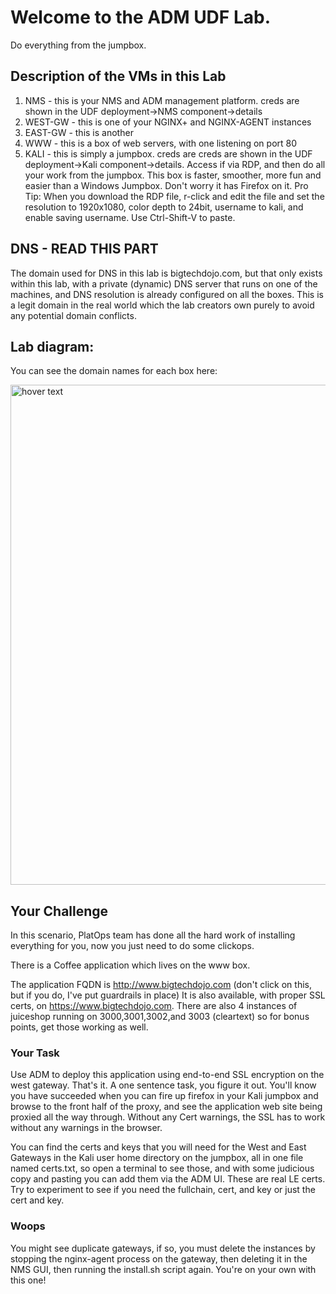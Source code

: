 # Welcome to the ADM UDF Lab.
Do everything from the jumpbox.

## Description of the VMs in this Lab
1. NMS - this is your NMS and ADM management platform. creds are shown in the UDF deployment->NMS component->details
2. WEST-GW - this is one of your NGINX+ and NGINX-AGENT instances
3. EAST-GW - this is another
4. WWW - this is a box of web servers, with one listening on port 80
5. KALI - this is simply a jumpbox. creds are creds are shown in the UDF deployment->Kali component->details.  Access if via RDP, and then do all your work from the jumpbox. This box is faster, smoother, more fun and easier than a Windows Jumpbox. Don't worry it has Firefox on it.  Pro Tip: When you download the RDP file, r-click and edit the file and set the resolution to 1920x1080, color depth to 24bit, username to kali, and enable saving username. Use Ctrl-Shift-V to paste. 

## DNS - READ THIS PART
The domain used for DNS in this lab is bigtechdojo.com, but that only exists within this lab, with a private (dynamic) DNS server that runs on one of the machines, and DNS resolution is already configured on all the boxes. This is a legit domain in the real world which the lab creators own purely to avoid any potential domain conflicts. 

## Lab diagram:
You can see the domain names for each box here:

<img src="https://github.com/bwolmarans/nms-udf/blob/main/images/lab.png" width="800" title="hover text">

## Your Challenge
In this scenario, PlatOps team has done all the hard work of installing everything for you, now you just need to do some clickops.

There is a Coffee application which lives on the www box.  

The application FQDN is http://www.bigtechdojo.com (don't click on this, but if you do, I've put guardrails in place)
It is also available, with proper SSL certs, on https://www.bigtechdojo.com.
There are also 4 instances of juiceshop running on 3000,3001,3002,and 3003 (cleartext) so for bonus points, get those working as well.

### Your Task
Use ADM to deploy this application using end-to-end SSL encryption on the west gateway. That's it. A one sentence task, you figure it out. You'll know you have succeeded when you can fire up firefox in your Kali jumpbox and browse to the front half of the proxy, and see the application web site being proxied all the way through. Without any Cert warnings, the SSL has to work without any warnings in the browser.

You can find the certs and keys that you will need for the West and East Gateways in the Kali user home directory on the jumpbox, all in one file named certs.txt, so open a terminal to see those, and with some judicious copy and pasting you can add them via the ADM UI. These are real LE certs. Try to experiment to see if you need the fullchain, cert, and key or just the cert and key.

### Woops
You might see duplicate gateways, if so, you must delete the instances by stopping the nginx-agent process on the gateway, then deleting it in the NMS GUI, then running the install.sh script again.  You're on your own with this one!

